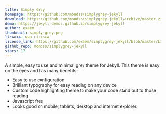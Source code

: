 ```yaml
---
title: Simply Grey
homepage: https://github.com/mondss/simplygrey-jekyll
download: https://github.com/mondss/simplygrey-jekyll/archive/master.zip
demo: https://jekyll-demos.github.io/simplygrey-jekyll
author: exaem
thumbnail: simply-grey.png
license: BSD License
license_link: https://github.com/exaem/simplygrey-jekyll/blob/master/LICENSE
github_repo: mondss/simplygrey-jekyll
stars: 17
---
```


A simple, easy to use and minimal grey theme for Jekyll. This theme is
easy on the eyes and has many benefits:

* Easy to use configuration
* Brilliant typography for easy reading on any device
* Custom code highlighting theme to make your code stand out to those
  reading
* Javascript free
* Looks good on mobile, tablets, desktop and internet explorer.
